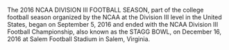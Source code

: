 The 2016 NCAA DIVISION III FOOTBALL SEASON, part of the college football season organized by the NCAA at the Division III level in the United States, began on September 5, 2016 and ended with the NCAA Division III Football Championship, also known as the STAGG BOWL, on December 16, 2016 at Salem Football Stadium in Salem, Virginia.
